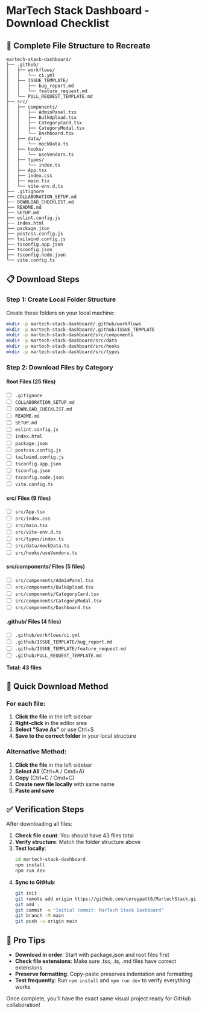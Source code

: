# MarTech Stack Dashboard - Download Checklist

## 📁 Complete File Structure to Recreate

```
martech-stack-dashboard/
├── .github/
│   ├── workflows/
│   │   └── ci.yml
│   ├── ISSUE_TEMPLATE/
│   │   ├── bug_report.md
│   │   └── feature_request.md
│   └── PULL_REQUEST_TEMPLATE.md
├── src/
│   ├── components/
│   │   ├── AdminPanel.tsx
│   │   ├── BulkUpload.tsx
│   │   ├── CategoryCard.tsx
│   │   ├── CategoryModal.tsx
│   │   └── Dashboard.tsx
│   ├── data/
│   │   └── mockData.ts
│   ├── hooks/
│   │   └── useVendors.ts
│   ├── types/
│   │   └── index.ts
│   ├── App.tsx
│   ├── index.css
│   ├── main.tsx
│   └── vite-env.d.ts
├── .gitignore
├── COLLABORATION_SETUP.md
├── DOWNLOAD_CHECKLIST.md
├── README.md
├── SETUP.md
├── eslint.config.js
├── index.html
├── package.json
├── postcss.config.js
├── tailwind.config.js
├── tsconfig.app.json
├── tsconfig.json
├── tsconfig.node.json
└── vite.config.ts
```

## 📋 Download Steps

### Step 1: Create Local Folder Structure
Create these folders on your local machine:
```bash
mkdir -p martech-stack-dashboard/.github/workflows
mkdir -p martech-stack-dashboard/.github/ISSUE_TEMPLATE
mkdir -p martech-stack-dashboard/src/components
mkdir -p martech-stack-dashboard/src/data
mkdir -p martech-stack-dashboard/src/hooks
mkdir -p martech-stack-dashboard/src/types
```

### Step 2: Download Files by Category

#### Root Files (25 files)
- [ ] `.gitignore`
- [ ] `COLLABORATION_SETUP.md`
- [ ] `DOWNLOAD_CHECKLIST.md`
- [ ] `README.md`
- [ ] `SETUP.md`
- [ ] `eslint.config.js`
- [ ] `index.html`
- [ ] `package.json`
- [ ] `postcss.config.js`
- [ ] `tailwind.config.js`
- [ ] `tsconfig.app.json`
- [ ] `tsconfig.json`
- [ ] `tsconfig.node.json`
- [ ] `vite.config.ts`

#### src/ Files (9 files)
- [ ] `src/App.tsx`
- [ ] `src/index.css`
- [ ] `src/main.tsx`
- [ ] `src/vite-env.d.ts`
- [ ] `src/types/index.ts`
- [ ] `src/data/mockData.ts`
- [ ] `src/hooks/useVendors.ts`

#### src/components/ Files (5 files)
- [ ] `src/components/AdminPanel.tsx`
- [ ] `src/components/BulkUpload.tsx`
- [ ] `src/components/CategoryCard.tsx`
- [ ] `src/components/CategoryModal.tsx`
- [ ] `src/components/Dashboard.tsx`

#### .github/ Files (4 files)
- [ ] `.github/workflows/ci.yml`
- [ ] `.github/ISSUE_TEMPLATE/bug_report.md`
- [ ] `.github/ISSUE_TEMPLATE/feature_request.md`
- [ ] `.github/PULL_REQUEST_TEMPLATE.md`

**Total: 43 files**

## 🚀 Quick Download Method

### For each file:
1. **Click the file** in the left sidebar
2. **Right-click** in the editor area
3. **Select "Save As"** or use Ctrl+S
4. **Save to the correct folder** in your local structure

### Alternative Method:
1. **Click the file** in the left sidebar
2. **Select All** (Ctrl+A / Cmd+A)
3. **Copy** (Ctrl+C / Cmd+C)
4. **Create new file locally** with same name
5. **Paste and save**

## ✅ Verification Steps

After downloading all files:

1. **Check file count**: You should have 43 files total
2. **Verify structure**: Match the folder structure above
3. **Test locally**:
   ```bash
   cd martech-stack-dashboard
   npm install
   npm run dev
   ```
4. **Sync to GitHub**:
   ```bash
   git init
   git remote add origin https://github.com/coreypatt6/MartechStack.git
   git add .
   git commit -m "Initial commit: MarTech Stack Dashboard"
   git branch -M main
   git push -u origin main
   ```

## 🎯 Pro Tips

- **Download in order**: Start with package.json and root files first
- **Check file extensions**: Make sure .tsx, .ts, .md files have correct extensions
- **Preserve formatting**: Copy-paste preserves indentation and formatting
- **Test frequently**: Run `npm install` and `npm run dev` to verify everything works

Once complete, you'll have the exact same visual project ready for GitHub collaboration!